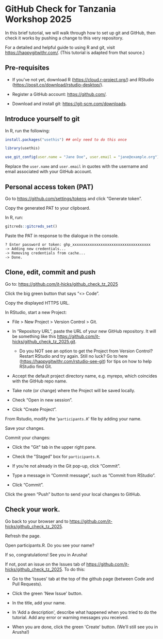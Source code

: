 # GitHub Check for Tanzania Workshop 2025

In this brief tutorial, we will walk through how to set up git and GitHub, then check it works by pushing a change to this very repository.

For a detailed and helpful guide to using R and git, visit <https://happygitwithr.com/>. (This tutorial is adapted from that source.)

## Pre-requisites

-   If you've not yet, download R (<https://cloud.r-project.org/>) and RStudio (<https://posit.co/download/rstudio-desktop/>).

-   Register a GitHub account: <https://github.com/>.

-   Download and install git: <https://git-scm.com/downloads>.

## Introduce yourself to git

In R, run the following:

``` r
install.packages("usethis") ## only need to do this once

library(usethis)

use_git_config(user.name = "Jane Doe", user.email = "jane@example.org")
```

Replace the `user.name` and `user.email` in quotes with the username and email associated with your GitHub account.

## Personal access token (PAT)

Go to <https://github.com/settings/tokens> and click “Generate token”.

Copy the generated PAT to your clipboard.

In R, run:

``` r
gitcreds::gitcreds_set()
```

Paste the PAT in response to the dialogue in the console.

```         
? Enter password or token: ghp_xxxxxxxxxxxxxxxxxxxxxxxxxxxxxxxxxxxx
-> Adding new credentials...
-> Removing credentials from cache...
-> Done.
```

## Clone, edit, commit and push

Go to: <https://github.com/jt-hicks/github_check_tz_2025>

Click the big green button that says “\<\> Code”.

Copy the displayed HTTPS URL.

In RStudio, start a new Project:

-   File \> New Project \> Version Control \> Git.

-   In “Repository URL”, paste the URL of your new GitHub repository. It will be something like this <https://github.com/jt-hicks/github_check_tz_2025.git>.

    -   Do you NOT see an option to get the Project from Version Control? Restart RStudio and try again. Still no luck? Go to here (<https://happygitwithr.com/rstudio-see-git>) for tips on how to help RStudio find Git.

-   Accept the default project directory name, e.g. myrepo, which coincides with the GitHub repo name.

-   Take note (or change) where the Project will be saved locally.

-   Check “Open in new session”.

-   Click “Create Project”.

From Rstudio, modify the '`participants.R`' file by adding your name.

Save your changes.

Commit your changes:

-   Click the "Git" tab in the upper right pane.

-   Check the "Staged" box for `participants.R`.

-   If you’re not already in the Git pop-up, click “Commit”.

-   Type a message in “Commit message”, such as “Commit from RStudio”.

-   Click “Commit”.

Click the green “Push” button to send your local changes to GitHub.

## Check your work.

Go back to your browser and to <https://github.com/jt-hicks/github_check_tz_2025>.

Refresh the page.

Open participants.R. Do you see your name?

If so, congratulations! See you in Arusha!

If not, post an issue on the Issues tab of <https://github.com/jt-hicks/github_check_tz_2025>. To do this:

-   Go to the 'Issues' tab at the top of the github page (between Code and Pull Requests).

-   Click the green 'New Issue' button.

-   In the title, add your name.

-   In 'Add a description', describe what happened when you tried to do the tutorial. Add any error or warning messages you received.

-   When you are done, click the green 'Create' button. (We'll still see you in Arusha!)
